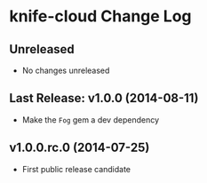 # knife-cloud Change Log

## Unreleased
* No changes unreleased

Last Release: v1.0.0 (2014-08-11)
---------------------------------
* Make the `Fog` gem a dev dependency

v1.0.0.rc.0 (2014-07-25)
------------------------
- First public release candidate



